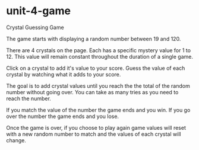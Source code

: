 # unit-4-game
Crystal Guessing Game

The game starts with displaying a random number between 19 and 120.

There are 4 crystals on the page. Each has a specific mystery value for 1 to 12. This value will remain constant throughout the duration of a single game.

Click on a crystal to add it's value to your score. Guess the value of each crystal by watching what it adds to your score. 

The goal is to add crystal values until you reach the the total of the random number without going over. You can take as many tries as you need to reach the number.

If you match the value of the number the game ends and you win. If you go over the number the game ends and you lose.

Once the game is over, if you choose to play again game values will reset with a new random number to match and the values of each crystal will change.
